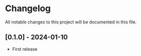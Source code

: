 # Changelog

All notable changes to this project will be documented in this file.

## [0.1.0] - 2024-01-10

- First release
